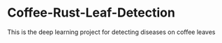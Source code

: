 # Coffee-Rust-Leaf-Detection
This is the deep learning project for detecting diseases on coffee leaves
